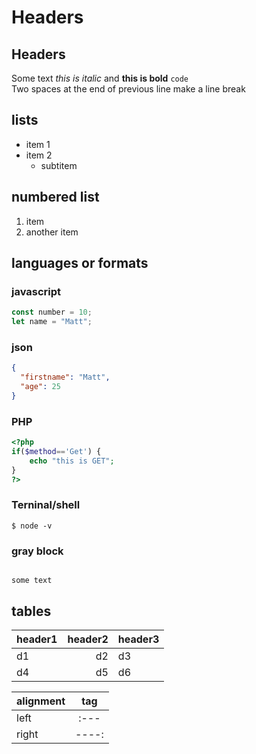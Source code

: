 # Headers

## Headers

Some text _this is italic_ and **this is bold** `code`  
Two spaces at the end of previous line make a line break

## lists

- item 1
- item 2
  - subtitem

## numbered list

1.  item
2.  another item

## languages or formats

### javascript

```js
const number = 10;
let name = "Matt";
```

<div style ="page-break-after:always;"></div>

### json

```json
{
  "firstname": "Matt",
  "age": 25
}
```

### PHP

```PHP
<?php
if($method=='Get') {
    echo "this is GET";
}
?>
```

### Terninal/shell

```shell
$ node -v
```

### gray block

```

some text
```

## tables

| header1 | header2 | header3 |
| :------ | ------: | :------ |
| d1      |      d2 | d3      |
| d4      |      d5 | d6      |

| alignment |  tag  |
| --------- | :---: |
| left      | :---  |
| right     | ----: |

<div style ="page-break-after:always;"></div>
